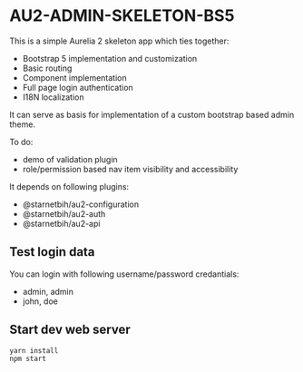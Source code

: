 # AU2-ADMIN-SKELETON-BS5

This is a simple Aurelia 2 skeleton app which ties together:  
- Bootstrap 5 implementation and customization
- Basic routing
- Component implementation
- Full page login authentication 
- I18N localization

It can serve as basis for implementation of a custom bootstrap based admin theme.

To do:
- demo of validation plugin
- role/permission based nav item visibility and accessibility

It depends on following plugins:  
- @starnetbih/au2-configuration
- @starnetbih/au2-auth
- @starnetbih/au2-api

## Test login data
You can login with following username/password credantials:
- admin, admin
- john, doe

## Start dev web server
    yarn install
    npm start
